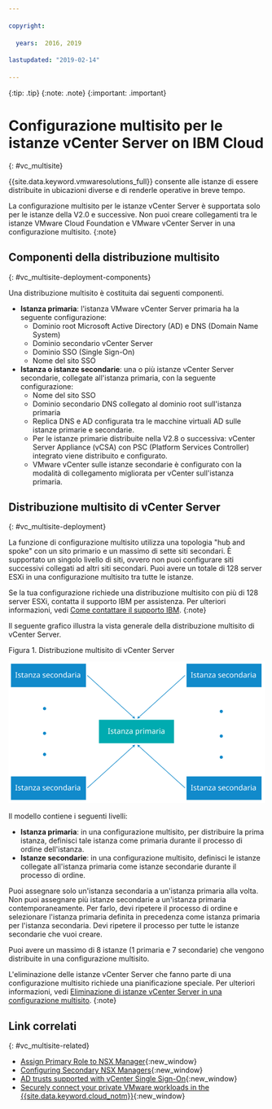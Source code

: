 ```yaml
---

copyright:

  years:  2016, 2019

lastupdated: "2019-02-14"

---
```


{:tip: .tip}
{:note: .note}
{:important: .important}

# Configurazione multisito per le istanze vCenter Server on IBM Cloud
{: #vc_multisite}

{{site.data.keyword.vmwaresolutions_full}} consente alle istanze di essere distribuite in ubicazioni diverse e di renderle operative in breve tempo.

La configurazione multisito per le istanze vCenter Server è supportata solo per le istanze della V2.0 e successive. Non puoi creare collegamenti tra le istanze VMware Cloud Foundation e VMware vCenter Server in una configurazione multisito.
{:note}

## Componenti della distribuzione multisito
{: #vc_multisite-deployment-components}

Una distribuzione multisito è costituita dai seguenti componenti.

* **Istanza primaria**: l'istanza VMware vCenter Server primaria ha la seguente configurazione:
  *  Dominio root Microsoft Active Directory (AD) e DNS (Domain Name System)
  *  Dominio secondario vCenter Server
  *  Dominio SSO (Single Sign-On)
  *  Nome del sito SSO
* **Istanza o istanze secondarie**: una o più istanze vCenter Server secondarie, collegate all'istanza primaria, con la seguente configurazione:
   *  Nome del sito SSO
   *  Dominio secondario DNS collegato al dominio root sull'istanza primaria
   *  Replica DNS e AD configurata tra le macchine virtuali AD sulle istanze primarie e secondarie.
   *  Per le istanze primarie distribuite nella V2.8 o successiva: vCenter Server Appliance (vCSA) con PSC (Platform Services Controller) integrato viene distribuito e configurato.
   *  VMware vCenter sulle istanze secondarie è configurato con la modalità di collegamento migliorata per vCenter sull'istanza primaria.

## Distribuzione multisito di vCenter Server
{: #vc_multisite-deployment}

La funzione di configurazione multisito utilizza una topologia "hub and spoke" con un sito primario e un massimo di sette siti secondari. È supportato un singolo livello di siti, ovvero non puoi configurare siti successivi collegati ad altri siti secondari. Puoi avere un totale di 128 server ESXi in una configurazione multisito tra tutte le istanze.

Se la tua configurazione richiede una distribuzione multisito con più di 128 server ESXi, contatta il supporto IBM per assistenza. Per ulteriori informazioni, vedi [Come contattare il supporto IBM](/docs/services/vmwaresolutions/vmonic?topic=vmware-solutions-trbl_support).
{:note}

Il seguente grafico illustra la vista generale della distribuzione multisito di vCenter Server.

Figura 1. Distribuzione multisito di vCenter Server

![Distribuzione multisito di vCenter Server](../sddc/multisite-hub-spoke.svg "Distribuzione multisito di vCenter Server")

Il modello contiene i seguenti livelli:

* **Istanza primaria**: in una configurazione multisito, per distribuire la prima istanza, definisci tale istanza come primaria durante il processo di ordine dell'istanza.
* **Istanze secondarie**: in una configurazione multisito, definisci le istanze collegate all'istanza primaria come istanze secondarie durante il processo di ordine.

Puoi assegnare solo un'istanza secondaria a un'istanza primaria alla volta. Non puoi assegnare più istanze secondarie a un'istanza primaria contemporaneamente. Per farlo, devi ripetere il processo di ordine e selezionare l'istanza primaria definita in precedenza come istanza primaria per l'istanza secondaria. Devi ripetere il processo per tutte le istanze secondarie che vuoi creare.

Puoi avere un massimo di 8 istanze (1 primaria e 7 secondarie) che vengono distribuite in una configurazione multisito.

L'eliminazione delle istanze vCenter Server che fanno parte di una configurazione multisito richiede una pianificazione speciale. Per ulteriori informazioni, vedi [Eliminazione di istanze vCenter Server in una configurazione multisito](/docs/services/vmwaresolutions/vcenter?topic=vmware-solutions-vc_deletinginstance_multi).
{:note}

## Link correlati
{: #vc_multisite-related}

* [Assign Primary Role to NSX Manager](https://pubs.vmware.com/NSX-62/topic/com.vmware.nsx-cross-vcenter-install.doc/GUID-44E8AE16-BA3F-4DD9-B582-FC1E137E6CFC.html){:new_window}
* [Configuring Secondary NSX Managers](https://pubs.vmware.com/NSX-62/topic/com.vmware.nsx-cross-vcenter-install.doc/GUID-9E48BC57-15E3-49C7-8BC5-F94ED8918BBE.html){:new_window}
* [AD trusts supported with vCenter Single Sign-On](https://kb.vmware.com/kb/2064250){:new_window}
* [Securely connect your private VMware workloads in the {{site.data.keyword.cloud_notm}}](https://www.ibm.com/developerworks/library/se-securely-connect-private-vmware-workloads-ibm-cloud/index.html){:new_window}
